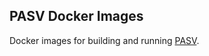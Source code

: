 ## PASV Docker Images

Docker images for building and running [PASV](https://github.com/mooreryan/pasv/).
